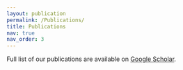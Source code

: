```yaml
---
layout: publication
permalink: /Publications/
title: Publications
nav: true
nav_order: 3
---
```

<div class="bigspacer"></div>

<div class="row">
	<div class="col-md-12">
		<div class="smallhead">
			<p>Full list of our publications are available on
				<a class="off" href="https://scholar.google.com/citations?user=2uSFOxgAAAAJ&hl=en&oi=ao">Google Scholar</a>.
			</p>
		</div>
	</div>
</div>

